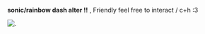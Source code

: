 
**sonic/rainbow dash alter !!** , Friendly feel free to interact / c+h :3



![.](https://i.postimg.cc/m2yv1V04/Untitled836-20241123205728.png)
